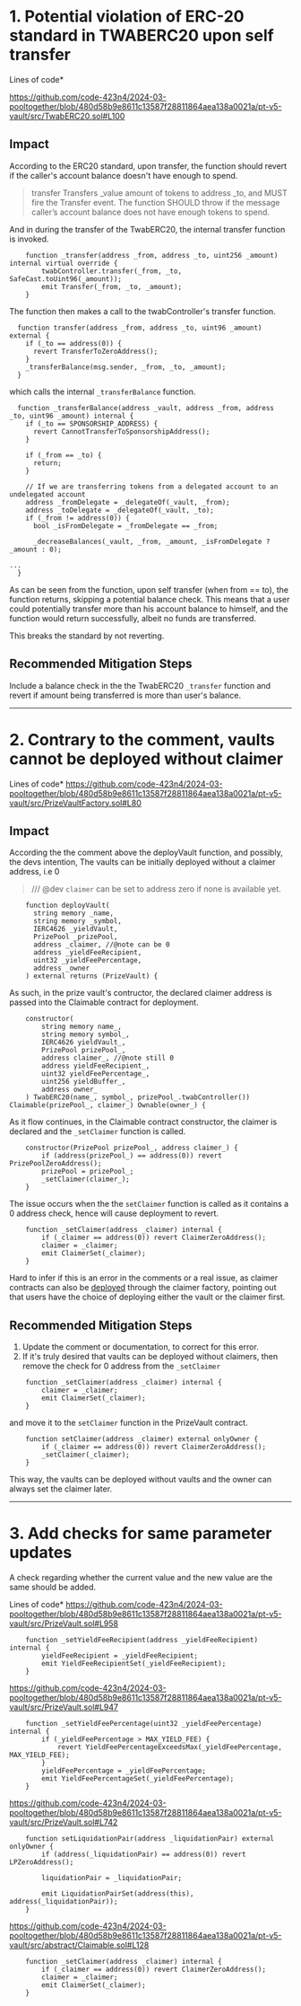 # 1. Potential violation of ERC-20 standard in TWABERC20 upon self transfer 

Lines of code*

https://github.com/code-423n4/2024-03-pooltogether/blob/480d58b9e8611c13587f28811864aea138a0021a/pt-v5-vault/src/TwabERC20.sol#L100

## Impact
According to the ERC20 standard, upon transfer, the function should revert if the caller's account balance doesn't have enough to spend.

>  transfer
> Transfers _value amount of tokens to address _to, and MUST fire the Transfer event. The function SHOULD throw if the message caller’s account balance does not have enough tokens to spend.

And in during the transfer of the TwabERC20, the internal transfer function is invoked.

```
    function _transfer(address _from, address _to, uint256 _amount) internal virtual override {
        twabController.transfer(_from, _to, SafeCast.toUint96(_amount));
        emit Transfer(_from, _to, _amount);
    }
```

The function then makes a call to the twabController's transfer function.

```
  function transfer(address _from, address _to, uint96 _amount) external {
    if (_to == address(0)) {
      revert TransferToZeroAddress();
    }
    _transferBalance(msg.sender, _from, _to, _amount);
  }
```
which calls the internal `_transferBalance` function.

```
  function _transferBalance(address _vault, address _from, address _to, uint96 _amount) internal {
    if (_to == SPONSORSHIP_ADDRESS) {
      revert CannotTransferToSponsorshipAddress();
    }

    if (_from == _to) {
      return;
    }

    // If we are transferring tokens from a delegated account to an undelegated account
    address _fromDelegate = _delegateOf(_vault, _from);
    address _toDelegate = _delegateOf(_vault, _to);
    if (_from != address(0)) {
      bool _isFromDelegate = _fromDelegate == _from;

      _decreaseBalances(_vault, _from, _amount, _isFromDelegate ? _amount : 0);

...
  }
```

As can be seen from the function, upon self transfer (when from == to), the function returns, skipping a potential balance check. This means that a user could potentially transfer more than his account balance to himself, and the function would return successfully, albeit no funds are transferred.

This breaks the standard by not reverting.

## Recommended Mitigation Steps
Include a balance check in the the TwabERC20 `_transfer` function and revert if amount being transferred is more than user's balance.

***
# 2. Contrary to the comment, vaults cannot be deployed without claimer

Lines of code* 
https://github.com/code-423n4/2024-03-pooltogether/blob/480d58b9e8611c13587f28811864aea138a0021a/pt-v5-vault/src/PrizeVaultFactory.sol#L80

## Impact
According the the comment above the deployVault function, and possibly, the devs intention, The vaults can be initially deployed without a claimer address, i.e 0

>    /// @dev `claimer` can be set to address zero if none is available yet.

```
    function deployVault(
      string memory _name,
      string memory _symbol,
      IERC4626 _yieldVault,
      PrizePool _prizePool,
      address _claimer, //@note can be 0
      address _yieldFeeRecipient,
      uint32 _yieldFeePercentage,
      address _owner
    ) external returns (PrizeVault) {
```

As such, in the prize vault's contructor, the declared claimer address is passed into the Claimable contract for deployment. 

```
    constructor(
        string memory name_,
        string memory symbol_,
        IERC4626 yieldVault_,
        PrizePool prizePool_,
        address claimer_, //@note still 0
        address yieldFeeRecipient_,
        uint32 yieldFeePercentage_,
        uint256 yieldBuffer_,
        address owner_
    ) TwabERC20(name_, symbol_, prizePool_.twabController()) Claimable(prizePool_, claimer_) Ownable(owner_) {
```

As it flow continues, in the Claimable contract constructor, the claimer is declared and the `_setClaimer` function is called. 

```
    constructor(PrizePool prizePool_, address claimer_) {
        if (address(prizePool_) == address(0)) revert PrizePoolZeroAddress();
        prizePool = prizePool_;
        _setClaimer(claimer_);
    }
```

The issue occurs when the the `setClaimer` function is called as it contains a 0 address check, hence will cause deployment to revert.

```
    function _setClaimer(address _claimer) internal {
        if (_claimer == address(0)) revert ClaimerZeroAddress();
        claimer = _claimer;
        emit ClaimerSet(_claimer);
    }
```

Hard to infer if this is an error in the comments or a real issue, as claimer contracts can also be [deployed](https://dev.pooltogether.com/protocol/guides/creating-vaults#deploying-a-claimer-contract) through the claimer factory, pointing out that users have the choice of deploying either the vault or the claimer first.

## Recommended Mitigation Steps
1. Update the comment or documentation, to correct for this error.
2. If it's truly desired that vaults can be deployed without claimers, then remove the check for 0 address from the `_setClaimer` 
```
    function _setClaimer(address _claimer) internal {
        claimer = _claimer;
        emit ClaimerSet(_claimer);
    }
```
and move it to the `setClaimer` function in the PrizeVault contract.

```
    function setClaimer(address _claimer) external onlyOwner {
        if (_claimer == address(0)) revert ClaimerZeroAddress();
        _setClaimer(_claimer);
    }
```

This way, the vaults can be deployed without vaults and the owner can always set the claimer later.
***


# 3. Add checks for same parameter updates

A check regarding whether the current value and the new value are the same should be added.

Lines of code* 
https://github.com/code-423n4/2024-03-pooltogether/blob/480d58b9e8611c13587f28811864aea138a0021a/pt-v5-vault/src/PrizeVault.sol#L958

```
    function _setYieldFeeRecipient(address _yieldFeeRecipient) internal {
        yieldFeeRecipient = _yieldFeeRecipient;
        emit YieldFeeRecipientSet(_yieldFeeRecipient);
    }
```

https://github.com/code-423n4/2024-03-pooltogether/blob/480d58b9e8611c13587f28811864aea138a0021a/pt-v5-vault/src/PrizeVault.sol#L947

```
    function _setYieldFeePercentage(uint32 _yieldFeePercentage) internal {
        if (_yieldFeePercentage > MAX_YIELD_FEE) {
            revert YieldFeePercentageExceedsMax(_yieldFeePercentage, MAX_YIELD_FEE);
        }
        yieldFeePercentage = _yieldFeePercentage;
        emit YieldFeePercentageSet(_yieldFeePercentage);
    }
```
https://github.com/code-423n4/2024-03-pooltogether/blob/480d58b9e8611c13587f28811864aea138a0021a/pt-v5-vault/src/PrizeVault.sol#L742

```
    function setLiquidationPair(address _liquidationPair) external onlyOwner {
        if (address(_liquidationPair) == address(0)) revert LPZeroAddress();

        liquidationPair = _liquidationPair;

        emit LiquidationPairSet(address(this), address(_liquidationPair));
    }
```

https://github.com/code-423n4/2024-03-pooltogether/blob/480d58b9e8611c13587f28811864aea138a0021a/pt-v5-vault/src/abstract/Claimable.sol#L128

```
    function _setClaimer(address _claimer) internal {
        if (_claimer == address(0)) revert ClaimerZeroAddress();
        claimer = _claimer;
        emit ClaimerSet(_claimer);
    }
```
